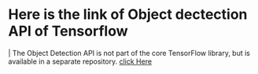 # Here is the link of Object dectection API of Tensorflow
  | The Object Detection API is not part of the core TensorFlow library, but is available in a
separate repository. [click Here ](https://github.com/tensorflow/models/tree/master/research/object_detection)
